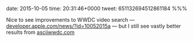 date: 2015-10-05
time: 20:31:46+0000
tweet: 651132694512861184
%%%

Nice to see improvements to WWDC video search — [developer.apple.com/news/?id=10052015a](https://developer.apple.com/news/?id=10052015a) — but I still see vastly better results from [asciiwwdc.com](http://asciiwwdc.com)
